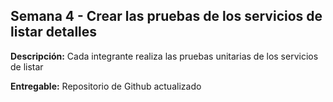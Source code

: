 ## Semana 4 - Crear las pruebas de los servicios de listar detalles

**Descripción:** Cada integrante realiza las pruebas unitarias de los servicios de listar

**Entregable:** Repositorio de Github actualizado

